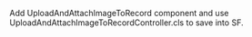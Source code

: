 Add UploadAndAttachImageToRecord component and use UploadAndAttachImageToRecordController.cls to save into SF.